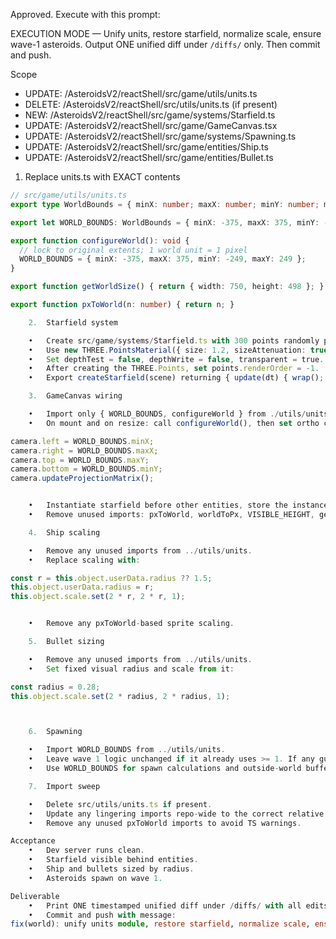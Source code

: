 Approved. Execute with this prompt:

EXECUTION MODE — Unify units, restore starfield, normalize scale, ensure wave-1 asteroids. Output ONE unified diff under `/diffs/` only. Then commit and push.

Scope
- UPDATE: /AsteroidsV2/reactShell/src/game/utils/units.ts
- DELETE: /AsteroidsV2/reactShell/src/utils/units.ts (if present)
- NEW: /AsteroidsV2/reactShell/src/game/systems/Starfield.ts
- UPDATE: /AsteroidsV2/reactShell/src/game/GameCanvas.tsx
- UPDATE: /AsteroidsV2/reactShell/src/game/systems/Spawning.ts
- UPDATE: /AsteroidsV2/reactShell/src/game/entities/Ship.ts
- UPDATE: /AsteroidsV2/reactShell/src/game/entities/Bullet.ts

1) Replace units.ts with EXACT contents
```ts
// src/game/utils/units.ts
export type WorldBounds = { minX: number; maxX: number; minY: number; maxY: number };

export let WORLD_BOUNDS: WorldBounds = { minX: -375, maxX: 375, minY: -249, maxY: 249 };

export function configureWorld(): void {
  // lock to original extents; 1 world unit = 1 pixel
  WORLD_BOUNDS = { minX: -375, maxX: 375, minY: -249, maxY: 249 };
}

export function getWorldSize() { return { width: 750, height: 498 }; }

export function pxToWorld(n: number) { return n; }

	2.	Starfield system

	•	Create src/game/systems/Starfield.ts with 300 points randomly positioned inside WORLD_BOUNDS at z = -10.
	•	Use new THREE.PointsMaterial({ size: 1.2, sizeAttenuation: true }).
	•	Set depthTest = false, depthWrite = false, transparent = true.
	•	After creating the THREE.Points, set points.renderOrder = -1.
	•	Export createStarfield(scene) returning { update(dt) { wrap(); } } where wrap clamps positions inside WORLD_BOUNDS each frame.

	3.	GameCanvas wiring

	•	Import only { WORLD_BOUNDS, configureWorld } from ./utils/units.
	•	On mount and on resize: call configureWorld(), then set ortho camera:

camera.left = WORLD_BOUNDS.minX;
camera.right = WORLD_BOUNDS.maxX;
camera.top = WORLD_BOUNDS.maxY;
camera.bottom = WORLD_BOUNDS.minY;
camera.updateProjectionMatrix();


	•	Instantiate starfield before other entities, store the instance, and call starfield.update(dt) every frame after camera updates.
	•	Remove unused imports: pxToWorld, worldToPx, VISIBLE_HEIGHT, getVisibleWidth.

	4.	Ship scaling

	•	Remove any unused imports from ../utils/units.
	•	Replace scaling with:

const r = this.object.userData.radius ?? 1.5;
this.object.userData.radius = r;
this.object.scale.set(2 * r, 2 * r, 1);


	•	Remove any pxToWorld-based sprite scaling.

	5.	Bullet sizing

	•	Remove any unused imports from ../utils/units.
	•	Set fixed visual radius and scale from it:

const radius = 0.28;
this.object.scale.set(2 * radius, 2 * radius, 1);



	6.	Spawning

	•	Import WORLD_BOUNDS from ../utils/units.
	•	Leave wave 1 logic unchanged if it already uses >= 1. If any guard is > 1, change to >= 1.
	•	Use WORLD_BOUNDS for spawn calculations and outside-world buffer as currently designed.

	7.	Import sweep

	•	Delete src/utils/units.ts if present.
	•	Update any lingering imports repo-wide to the correct relative path under game/utils/units.
	•	Remove any unused pxToWorld imports to avoid TS warnings.

Acceptance
	•	Dev server runs clean.
	•	Starfield visible behind entities.
	•	Ship and bullets sized by radius.
	•	Asteroids spawn on wave 1.

Deliverable
	•	Print ONE timestamped unified diff under /diffs/ with all edits and any file deletion. No truncation.
	•	Commit and push with message:
fix(world): unify units module, restore starfield, normalize scale, ensure wave-1 asteroids

